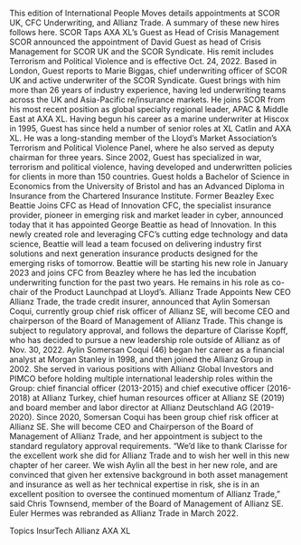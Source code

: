 This edition of International People Moves details appointments at SCOR UK, CFC Underwriting, and Allianz Trade.
A summary of these new hires follows here.
SCOR Taps AXA XL’s Guest as Head of Crisis Management
SCOR announced the appointment of David Guest as head of Crisis Management for SCOR UK and the SCOR Syndicate. His remit includes Terrorism and Political Violence and is effective Oct. 24, 2022.
Based in London, Guest reports to Marie Biggas, chief underwriting officer of SCOR UK and active underwriter of the SCOR Syndicate.
Guest brings with him more than 26 years of industry experience, having led underwriting teams across the UK and Asia-Pacific re/insurance markets. He joins SCOR from his most recent position as global specialty regional leader, APAC & Middle East at AXA XL. Having begun his career as a marine underwriter at Hiscox in 1995, Guest has since held a number of senior roles at XL Catlin and AXA XL.
He was a long-standing member of the Lloyd’s Market Association’s Terrorism and Political Violence Panel, where he also served as deputy chairman for three years. Since 2002, Guest has specialized in war, terrorism and political violence, having developed and underwritten policies for clients in more than 150 countries.
Guest holds a Bachelor of Science in Economics from the University of Bristol and has an Advanced Diploma in Insurance from the Chartered Insurance Institute.
Former Beazley Exec Beattie Joins CFC as Head of Innovation
CFC, the specialist insurance provider, pioneer in emerging risk and market leader in cyber, announced today that it has appointed George Beattie as head of Innovation.
In this newly created role and leveraging CFC’s cutting edge technology and data science, Beattie will lead a team focused on delivering industry first solutions and next generation insurance products designed for the emerging risks of tomorrow.
Beattie will be starting his new role in January 2023 and joins CFC from Beazley where he has led the incubation underwriting function for the past two years. He remains in his role as co-chair of the Product Launchpad at Lloyd’s.
Allianz Trade Appoints New CEO
Allianz Trade, the trade credit insurer, announced that Aylin Somersan Coqui, currently group chief risk officer of Allianz SE, will become CEO and chairperson of the Board of Management of Allianz Trade.
This change is subject to regulatory approval, and follows the departure of Clarisse Kopff, who has decided to pursue a new leadership role outside of Allianz as of Nov. 30, 2022.
Aylin Somersan Coqui (46) began her career as a financial analyst at Morgan Stanley in 1998, and then joined the Allianz Group in 2002. She served in various positions with Allianz Global Investors and PIMCO before holding multiple international leadership roles within the Group: chief financial officer (2013-2015) and chief executive officer (2016-2018) at Allianz Turkey, chief human resources officer at Allianz SE (2019) and board member and labor director at Allianz Deutschland AG (2019-2020). Since 2020, Somersan Coqui has been group chief risk officer at Allianz SE.
She will become CEO and Chairperson of the Board of Management of Allianz Trade, and her appointment is subject to the standard regulatory approval requirements.
“We’d like to thank Clarisse for the excellent work she did for Allianz Trade and to wish her well in this new chapter of her career. We wish Aylin all the best in her new role, and are convinced that given her extensive background in both asset management and insurance as well as her technical expertise in risk, she is in an excellent position to oversee the continued momentum of Allianz Trade,” said Chris Townsend, member of the Board of Management of Allianz SE.
Euler Hermes was rebranded as Allianz Trade in March 2022.

Topics
InsurTech
Allianz
AXA XL
